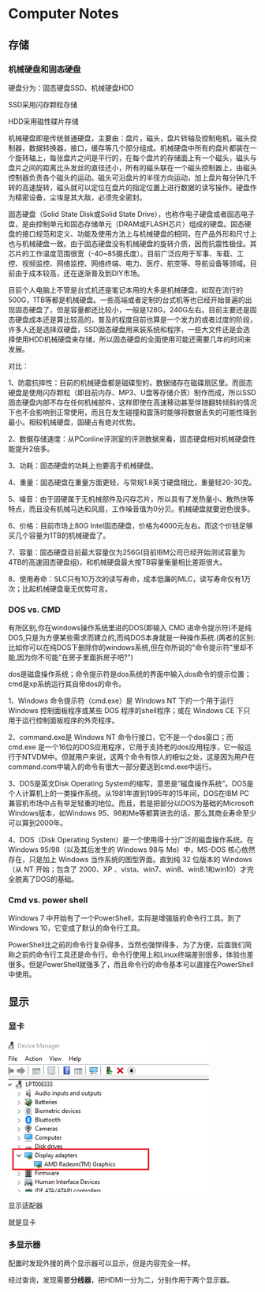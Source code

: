 # Computer Notes



## 存储

### 机械硬盘和固态硬盘

硬盘分为：固态硬盘SSD、机械硬盘HDD

SSD采用闪存颗粒存储

HDD采用磁性碟片存储



机械硬盘即是传统普通硬盘，主要由：盘片，磁头，盘片转轴及控制电机，磁头控制器，数据转换器，接口，缓存等几个部分组成。机械硬盘中所有的盘片都装在一个旋转轴上，每张盘片之间是平行的，在每个盘片的存储面上有一个磁头，磁头与盘片之间的距离比头发丝的直径还小，所有的磁头联在一个磁头控制器上，由磁头控制器负责各个磁头的运动。磁头可沿盘片的半径方向运动，加上盘片每分钟几千转的高速旋转，磁头就可以定位在盘片的指定位置上进行数据的读写操作。硬盘作为精密设备，尘埃是其大敌，必须完全密封。

固态硬盘（Solid State Disk或Solid State Drive），也称作电子硬盘或者固态电子盘，是由控制单元和固态存储单元（DRAM或FLASH芯片）组成的硬盘。固态硬盘的接口规范和定义、功能及使用方法上与机械硬盘的相同，在产品外形和尺寸上也与机械硬盘一致。由于固态硬盘没有机械硬盘的旋转介质，因而抗震性极佳。其芯片的工作温度范围很宽（-40~85摄氏度）。目前广泛应用于军事、车载、工控、视频监控、网络监控、网络终端、电力、医疗、航空等、导航设备等领域。目前由于成本较高，还在逐渐普及到DIY市场。

目前个人电脑上不管是台式机还是笔记本用的大多是机械硬盘，如现在流行的 500G，1TB等都是机械硬盘。一些高端或者定制的台式机等也已经开始普遍的出现固态硬盘了，但是容量都还比较小，一般是128G，240G左右。目前主要还是固态硬盘成本还是算比较高的，普及的程度目前也算是一个发力的或者过度的阶段，许多人还是选择双硬盘，SSD固态硬盘用来装系统和程序，一些大文件还是会选择使用HDD机械硬盘来存储，所以固态硬盘的全面使用可能还需要几年的时间来发展。



对比：

1、防震抗摔性：目前的机械硬盘都是磁碟型的，数据储存在磁碟扇区里。而固态硬盘是使用闪存颗粒（即目前内存、MP3、U盘等存储介质）制作而成，所以SSD固态硬盘内部不存在任何机械部件，这样即使在高速移动甚至伴随翻转倾斜的情况下也不会影响到正常使用，而且在发生碰撞和震荡时能够将数据丢失的可能性降到最小。相较机械硬盘，固硬占有绝对优势。

2、数据存储速度：从PConline评测室的评测数据来看，固态硬盘相对机械硬盘性能提升2倍多。

3、功耗：固态硬盘的功耗上也要高于机械硬盘。

4、重量：固态硬盘在重量方面更轻，与常规1.8英寸硬盘相比，重量轻20-30克。

5、噪音：由于固硬属于无机械部件及闪存芯片，所以具有了发热量小、散热快等特点，而且没有机械马达和风扇，工作噪音值为0分贝。机械硬盘就要逊色很多。

6、价格：目前市场上80G Intel固态硬盘，价格为4000元左右。而这个价钱足够买几个容量为1TB的机械硬盘了。

7、容量：固态硬盘目前最大容量仅为256G(目前IBM公司已经开始测试容量为4TB的高速固态硬盘组)，和机械硬盘最大按TB容量衡量相比差距很大。

8、使用寿命：SLC只有10万次的读写寿命，成本低廉的MLC，读写寿命仅有1万次；比起机械硬盘毫无优势可言。



### DOS vs. CMD

有所区别,你在windows操作系统里进的DOS(即输入 CMD 进命令提示符)不是纯DOS,只是为方便某些需求而建立的,而纯DOS本身就是一种操作系统.(两者的区别:比如你可以在纯DOS下删除你的windows系统,但在你所说的"命令提示符"里却不能,因为你不可能"在房子里面拆房子吧?")

dos是磁盘操作系统；命令提示符是dos系统的界面中输入dos命令的提示位置；cmd是xp系统运行其自带dos的命令。

 

1、Windows 命令提示符（cmd.exe）是 Windows NT 下的一个用于运行 Windows 控制面板程序或某些 DOS 程序的shell程序；或在 Windows CE 下只用于运行控制面板程序的外壳程序。

 

2、command.exe是 Windows NT 命令行接口，它不是一个dos窗口；而 cmd.exe 是一个16位的DOS应用程序，它用于支持老的dos应用程序，它一般运行于NTVDM中。但就用户来说，这两个命令有惊人的相似之处，这是因为用户在command.com中输入的命令有很大一部分要送到cmd.exe中运行。

 

3、DOS是英文Disk Operating System的缩写，意思是“磁盘操作系统”。DOS是个人计算机上的一类操作系统。从1981年直到1995年的15年间，DOS在IBM PC 兼容机市场中占有举足轻重的地位。而且，若是把部分以DOS为基础的Microsoft Windows版本，如Windows 95、98和Me等都算进去的话，那么其商业寿命至少可以算到2000年。

 

4、DOS（Disk Operating System）是一个使用得十分广泛的磁盘操作系统。在 Windows 95/98（以及其后发生的 Windows 98与 Me）中，MS-DOS 核心依然存在，只是加上 Windows 当作系统的图型界面。直到纯 32 位版本的 Windows（从 NT 开始；包含了 2000、XP 、vista、win7、win8、win8.1和win10）才完全脱离了DOS的基础。



### Cmd vs. power shell

Windows 7 中开始有了一个PowerShell，实际是增强版的命令行工具。到了 Windows 10，它变成了默认的命令行工具。

 

PowerShell比之前的命令行复杂得多，当然也强悍得多，为了方便，后面我们简称之前的命令行工具还是命令行。命令行使用上和Linux终端差别很多，体验也差很多。但是PowerShell就强多了，而且命令行的命令基本可以直接在PowerShell中使用。

 

## 显示

### 显卡

![image-20221012133336542](_images/ComputerNotes.asserts/image-20221012133336542.png)

显示适配器

就是显卡

### 多显示器

配置时发现外接的两个显示器可以显示，但是内容完全一样。

经过查询，发现需要**分线器**，把HDMI一分为二，分别作用于两个显示器。





